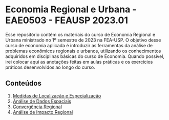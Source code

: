 # Economia Regional e Urbana - EAE0503 - FEAUSP 2023.01

Esse repositório contém os materiais do curso de Economia Regional e Urbana ministrado no 1º semestre de 2023 na FEA-USP. O objetivo desse curso de economia aplicada é introduzir as ferramentas da análise de problemas econômicos regionais e urbanos, utilizando os conhecimentos adquiridos em disciplinas básicas do curso de Economia. Quando possível, irei colocar aqui as anotações feitas em aulas práticas e os exercícios práticos desenvolvidos ao longo do curso.

## Conteúdos

1. [Medidas de Localização e Especialização](01_Medidas_de_Localizacao_e_Especializacao.ipynb)
2. [Análise de Dados Espaciais]()
3. [Convergência Regional]()
4. [Análise de Impacto Regional]()